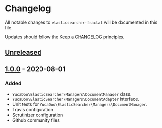 # Changelog

All notable changes to `elasticsearcher-fractal` will be documented in this file.

Updates should follow the [Keep a CHANGELOG](http://keepachangelog.com/) principles.

## [Unreleased]

## [1.0.0] - 2020-08-01

### Added
- `YucaDoo\ElasticSearcher\Managers\DocumentManager` class.
- `YucaDoo\ElasticSearcher\Managers\DocumentAdapter` interface.
- Unit tests for `YucaDoo\ElasticSearcher\Managers\DocumentManager`.
- Travis configuration
- Scrutinizer configuration
- Github community files

[Unreleased]: https://github.com/yucadoo/elasticsearcher-fractal/compare/1.0.0...HEAD
[1.0.0]: https://github.com/yucadoo/elasticsearcher-fractal/releases/tag/1.0.0
